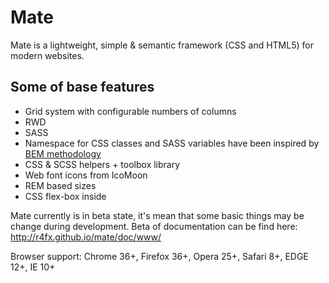 # Mate

Mate is a lightweight, simple & semantic framework (CSS and HTML5) for modern websites.

## Some of base features

* Grid system with configurable numbers of columns
* RWD
* SASS
* Namespace for CSS classes and SASS variables have been inspired by [BEM methodology](http://www.smashingmagazine.com/2012/04/16/a-new-front-end-methodology-bem/)
* CSS & SCSS helpers + toolbox library
* Web font icons from IcoMoon
* REM based sizes
* CSS flex-box inside

Mate currently is in beta state, it's mean that some basic things may be change during development.
Beta of documentation can be find here: http://r4fx.github.io/mate/doc/www/

Browser support: Chrome 36+, Firefox 36+, Opera 25+, Safari 8+, EDGE 12+, IE 10+
